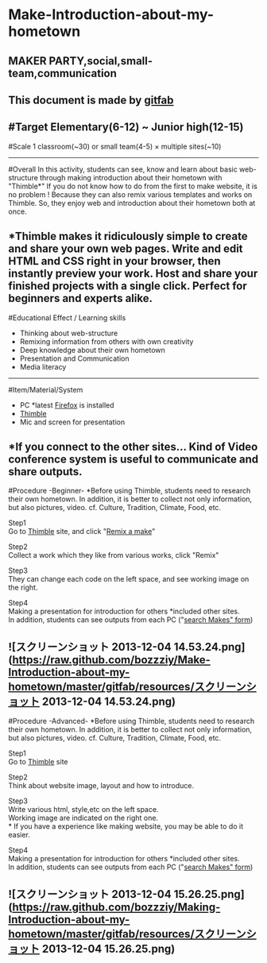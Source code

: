 # Make-Introduction-about-my-hometown
## MAKER PARTY,social,small-team,communication
This document is made by [gitfab](http://gitfab.org)
---
#Target
Elementary(6-12) ~ Junior high(12-15)
---
#Scale
1 classroom(~30) or small team(4-5) × multiple sites(~10)

---
#Overall
In this activity, students can see, know and learn about basic web-structure through making introduction about their hometown with "Thimble*"
If you do not know how to do from the first to make website, it is no problem !
Because they can also remix various templates and works on Thimble.
So, they enjoy web and introduction about their hometown both at once.



*Thimble makes it ridiculously simple to create and share your own web pages. Write and edit HTML and CSS right in your browser, then instantly preview your work. Host and share your finished projects with a single click. Perfect for beginners and experts alike.
---
#Educational Effect / Learning skills
* Thinking about web-structure
* Remixing information from others with own creativity
* Deep knowledge about their own hometown
* Presentation and Communication
* Media literacy

---
#Item/Material/System
* PC *latest [Firefox](http://www.mozilla.jp/firefox/) is installed
* [Thimble](https://thimble.webmaker.org/en-US)
* Mic and screen for presentation

*If you connect to the other sites...
Kind of Video conference system is useful to communicate and share outputs.
---
#Procedure -Beginner-
*Before using Thimble, students need to research their own hometown. 
In addition, it is better to collect not only information, but also pictures, video. 
cf. Culture, Tradition, Climate, Food, etc.

Step1
<br>Go to [Thimble](https://thimble.webmaker.org/en-US)  site, and click "[Remix a make](https://webmaker.org/en-US/tools)"

Step2
<br>Collect a work which they like from various works, click "Remix"


Step3
<br>They can change each code on the left space, and see working image on the right.

Step4
<br>Making a presentation for introduction for others  *included other sites.
<br>In addition, students can see outputs from each PC ("[search Makes" form](https://webmaker.org/en-US/tools))
 



![スクリーンショット 2013-12-04 14.53.24.png](https://raw.github.com/bozzziy/Make-Introduction-about-my-hometown/master/gitfab/resources/スクリーンショット 2013-12-04 14.53.24.png)
---
#Procedure -Advanced-
*Before using Thimble, students need to research their own hometown. 
In addition, it is better to collect not only information, but also pictures, video. 
cf. Culture, Tradition, Climate, Food, etc.


Step1
<br>Go to [Thimble](https://thimble.webmaker.org/en-US) site

Step2
<br>Think about website image, layout and how to introduce.

Step3
<br>Write various html, style,etc on the left space.
<br>Working image are indicated on the right one.
<br>* If you have a experience like making website, you may be able to do it easier.

Step4
<br>Making a presentation for introduction for others  *included other sites.
<br>In addition, students can see outputs from each PC ("[search Makes" form](https://webmaker.org/en-US/tools))


 




![スクリーンショット 2013-12-04 15.26.25.png](https://raw.github.com/bozzziy/Making-Introduction-about-my-hometown/master/gitfab/resources/スクリーンショット 2013-12-04 15.26.25.png)
---
